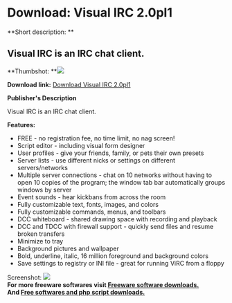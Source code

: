 # Download: Visual IRC 2.0pl1

**Short description: **

## Visual IRC is an IRC chat client.

  
**Thumbshot: **![](http://www.freewarefiles.com/screenshot/visualirc_md.gif)   
  
**Download link:** [Download Visual IRC 2.0pl1](http://freesoftwares.boysofts.com/Visual-IRC-pl_program_19272.html)  
  

**Publisher's Description**  
  

Visual IRC is an IRC chat client.

**Features:**

  * FREE - no registration fee, no time limit, no nag screen! 
  * Script editor - including visual form designer 
  * User profiles - give your friends, family, or pets their own presets 
  * Server lists - use different nicks or settings on different servers/networks 
  * Multiple server connections - chat on 10 networks without having to open 10 copies of the program; the window tab bar automatically groups windows by server 
  * Event sounds - hear kickbans from across the room 
  * Fully customizable text, fonts, images, and colors 
  * Fully customizable commands, menus, and toolbars 
  * DCC whiteboard - shared drawing space with recording and playback 
  * DCC and TDCC with firewall support - quickly send files and resume broken transfers 
  * Minimize to tray 
  * Background pictures and wallpaper 
  * Bold, underline, italic, 16 million foreground and background colors 
  * Save settings to registry or INI file - great for running ViRC from a floppy 

  
  
Screenshot: ![](http://www.freewarefiles.com/screenshot/visualirc.gif)  
**For more freeware softwares visit [Freeware software downloads.](http://freesoftwares.boysofts.com/)**   
**And [Free softwares and php script downloads.](http://www.boysofts.com/)**

